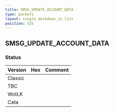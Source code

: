 ```yaml
---
title: SMSG_UPDATE_ACCOUNT_DATA
type: packets
layout: single_markdown_in_list
position: 525
---
```


## SMSG_UPDATE_ACCOUNT_DATA

### Status

Version | Hex | Comment
---------- | ---------- | ---------- 
Classic |  |  
TBC |  |  
WotLK |  |  
Cata |  |  

